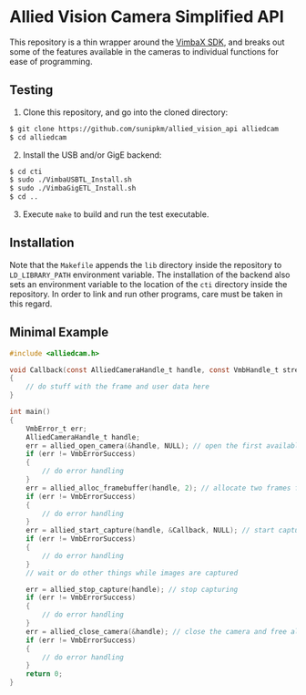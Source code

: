# Allied Vision Camera Simplified API
This repository is a thin wrapper around the [VimbaX SDK](https://www.alliedvision.com/en/products/software/vimba-x-sdk/), and breaks out some of the features available in the cameras to individual functions for ease of programming.

## Testing
1. Clone this repository, and go into the cloned directory:
```sh
$ git clone https://github.com/sunipkm/allied_vision_api alliedcam
$ cd alliedcam
```
2. Install the USB and/or GigE backend:
```sh
$ cd cti
$ sudo ./VimbaUSBTL_Install.sh
$ sudo ./VimbaGigETL_Install.sh
$ cd ..
```
3. Execute `make` to build and run the test executable.

## Installation
Note that the `Makefile` appends the `lib` directory inside the repository to `LD_LIBRARY_PATH` environment variable. The installation of the backend also sets an environment variable to the location of the `cti` directory inside the repository. In order to link and run other programs, care must be taken in this regard.

## Minimal Example
```c
#include <alliedcam.h>

void Callback(const AlliedCameraHandle_t handle, const VmbHandle_t stream, VmbFrame_t *frame, void *user_data)
{
    // do stuff with the frame and user data here
}

int main()
{
    VmbError_t err;
    AlliedCameraHandle_t handle;
    err = allied_open_camera(&handle, NULL); // open the first available camera
    if (err != VmbErrorSuccess)
    {
        // do error handling
    }
    err = allied_alloc_framebuffer(handle, 2); // allocate two frames for the framebuffer
    if (err != VmbErrorSuccess)
    {
        // do error handling
    }
    err = allied_start_capture(handle, &Callback, NULL); // start capturing, pass in the capture callback and any user data
    if (err != VmbErrorSuccess)
    {
        // do error handling
    }
    // wait or do other things while images are captured

    err = allied_stop_capture(handle); // stop capturing
    if (err != VmbErrorSuccess)
    {
        // do error handling
    }
    err = allied_close_camera(&handle); // close the camera and free all associated memory
    if (err != VmbErrorSuccess)
    {
        // do error handling
    }
    return 0;
}
```